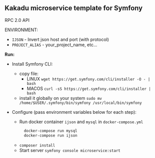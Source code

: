 
Kakadu microservice template for Symfony
-------------------

RPC 2.0 API 

ENVIRONMENT:  
 - `IJSON` - Invert json host and port (with protocol)
 - `PROJECT_ALIAS` - your_project_name, etc...

**Run:**
 - Install Symfony CLI:
    - copy file:
        - LINUX `wget https://get.symfony.com/cli/installer -O - | bash`
        - MACOS `curl -sS https://get.symfony.com/cli/installer | bash`
    - install it globally on your system
         `sudo mv /home/$USER/.symfony/bin/symfony /usr/local/bin/symfony`
    
- Configure (pass environment variables below for each step):
    - Run docker container `ijson` and `mysql` in `docker-compose.yml`
      ```bash
        docker-compose run mysql
        docker-compose run ijson
      ```
    - `composer install`
    - Start server `symfony console microservice:start`
